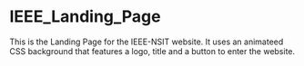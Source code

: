 # IEEE_Landing_Page
This is the Landing Page for the IEEE-NSIT website.
It uses an animateed CSS background that features a logo, title and a button to enter the website.
